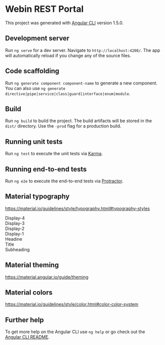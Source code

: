 # Webin REST Portal

This project was generated with [Angular CLI](https://github.com/angular/angular-cli) version 1.5.0.

## Development server

Run `ng serve` for a dev server. Navigate to `http://localhost:4200/`. The app will automatically reload if you change any of the source files.

## Code scaffolding

Run `ng generate component component-name` to generate a new component. You can also use `ng generate directive|pipe|service|class|guard|interface|enum|module`.

## Build

Run `ng build` to build the project. The build artifacts will be stored in the `dist/` directory. Use the `-prod` flag for a production build.

## Running unit tests

Run `ng test` to execute the unit tests via [Karma](https://karma-runner.github.io).

## Running end-to-end tests

Run `ng e2e` to execute the end-to-end tests via [Protractor](http://www.protractortest.org/).

## Material typography

https://material.io/guidelines/style/typography.html#typography-styles

<div class="mat-display-4">Display-4</div>
<div class="mat-display-3">Display-3</div>
<div class="mat-display-2">Display-2</div>
<div class="mat-display-1">Display-1</div>
<div class="mat-headline">Headine</div>
<div class="mat-title">Title</div>
<div class="mat-subheading">Subheading</div>

## Material theming

https://material.angular.io/guide/theming

## Material colors

https://material.io/guidelines/style/color.html#color-color-system

## Further help

To get more help on the Angular CLI use `ng help` or go check out the [Angular CLI README](https://github.com/angular/angular-cli/blob/master/README.md).
